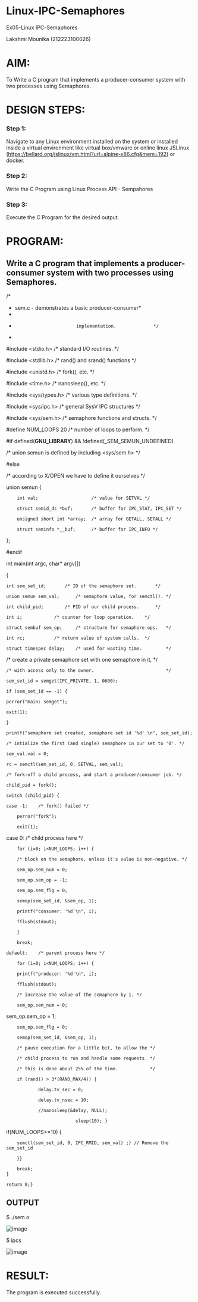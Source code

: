 # Linux-IPC-Semaphores
Ex05-Linux IPC-Semaphores

 Lakshmi Mounika (212223100026)
# AIM:
To Write a C program that implements a producer-consumer system with two processes using Semaphores.

# DESIGN STEPS:

### Step 1:

Navigate to any Linux environment installed on the system or installed inside a virtual environment like virtual box/vmware or online linux JSLinux (https://bellard.org/jslinux/vm.html?url=alpine-x86.cfg&mem=192) or docker.

### Step 2:

Write the C Program using Linux Process API - Sempahores

### Step 3:

Execute the C Program for the desired output. 

# PROGRAM:

## Write a C program that implements a producer-consumer system with two processes using Semaphores.

/*

 * sem.c  - demonstrates a basic producer-consumer*
 * 
 *                            implementation.              */
 *                        
#include <stdio.h>	 /* standard I/O routines.              */

#include <stdlib.h>      /* rand() and srand() functions        */

#include <unistd.h>	 /* fork(), etc.                        */

#include <time.h>	 /* nanosleep(), etc.                   */

#include <sys/types.h>   /* various type definitions.           */

#include <sys/ipc.h>     /* general SysV IPC structures         */

#include <sys/sem.h>	 /* semaphore functions and structs.    */

#define NUM_LOOPS	20	 /* number of loops to perform. */

#if defined(__GNU_LIBRARY__) && !defined(_SEM_SEMUN_UNDEFINED)

/* union semun is defined by including <sys/sem.h> */

#else

/* according to X/OPEN we have to define it ourselves */


union semun {

        int val;                    /* value for SETVAL */
	
        struct semid_ds *buf;       /* buffer for IPC_STAT, IPC_SET */
	
        unsigned short int *array;  /* array for GETALL, SETALL */
	
        struct seminfo *__buf;      /* buffer for IPC_INFO */ 
	
};

#endif

int main(int argc, char* argv[])

{

    int sem_set_id;	      /* ID of the semaphore set.       */
    
    union semun sem_val;      /* semaphore value, for semctl(). */
    
    int child_pid;	      /* PID of our child process.      */
    
    int i;		      /* counter for loop operation.    */
    
    struct sembuf sem_op;     /* structure for semaphore ops.   */
    
    int rc;		      /* return value of system calls.  */
    
    struct timespec delay;    /* used for wasting time.         */
    
/* create a private semaphore set with one semaphore in it, */

    /* with access only to the owner.                           */
    
    sem_set_id = semget(IPC_PRIVATE, 1, 0600);
    
    if (sem_set_id == -1) {
    
	perror("main: semget");
 
	exit(1);
 
    }
    
    printf("semaphore set created, semaphore set id '%d'.\n", sem_set_id);
    
    /* intialize the first (and single) semaphore in our set to '0'. */
    
    sem_val.val = 0;
    
    rc = semctl(sem_set_id, 0, SETVAL, sem_val);
    
    /* fork-off a child process, and start a producer/consumer job. */
    
    child_pid = fork();
    
    switch (child_pid) {
    
	case -1:	/* fork() failed */
 
	    perror("fork");
     
	    exit(1);
     
case 0:		/* child process here */

	    for (i=0; i<NUM_LOOPS; i++) {
     
		/* block on the semaphore, unless it's value is non-negative. */
  
		sem_op.sem_num = 0;
  
		sem_op.sem_op = -1;
  
		sem_op.sem_flg = 0;

		semop(sem_set_id, &sem_op, 1);
  
		printf("consumer: '%d'\n", i);
  
		fflush(stdout);
  
	    }
     
	    break;
     
	default:	/* parent process here */
 
	    for (i=0; i<NUM_LOOPS; i++) {
     
		printf("producer: '%d'\n", i);
  
		fflush(stdout);
  
		/* increase the value of the semaphore by 1. */
  
		sem_op.sem_num = 0;
  
sem_op.sem_op = 1;

		sem_op.sem_flg = 0;
  
		semop(sem_set_id, &sem_op, 1);
  
		/* pause execution for a little bit, to allow the */
  
		/* child process to run and handle some requests. */
  
		/* this is done about 25% of the time.            */
  
		if (rand() > 3*(RAND_MAX/4)) {
  
	    	    delay.tv_sec = 0;
	  
	    	    delay.tv_nsec = 10;
	  
	    	    //nanosleep(&delay, NULL);
	  
		                      sleep(10); }
			
if(NUM_LOOPS>=10)    {

	    semctl(sem_set_id, 0, IPC_RMID, sem_val) ;} // Remove the sem_set_id
     
	    }}
     
	    break;
    }
    
    return 0;}


## OUTPUT
$ ./sem.o 

![image](https://github.com/mounika2005/Linux-IPC-Semaphores/assets/145633112/30156d6e-60ad-47a2-b1a3-fa432307a402)



$ ipcs



![image](https://github.com/mounika2005/Linux-IPC-Semaphores/assets/145633112/7dc67605-81ff-4139-8575-24e62cc10144)



# RESULT:
The program is executed successfully.
